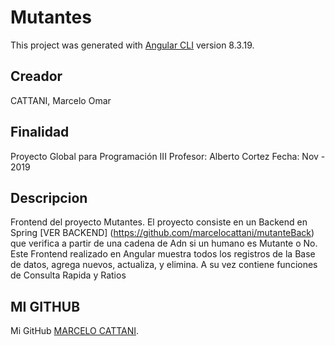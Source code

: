# Mutantes

This project was generated with [Angular CLI](https://github.com/angular/angular-cli) version 8.3.19.

## Creador
CATTANI, Marcelo Omar

## Finalidad
Proyecto Global para Programación III
Profesor: Alberto Cortez
Fecha: Nov - 2019

## Descripcion 
Frontend del proyecto Mutantes. El proyecto consiste en un Backend en Spring [VER BACKEND] (https://github.com/marcelocattani/mutanteBack) que verifica a partir de una cadena de Adn si un humano es Mutante o No. Este Frontend realizado en Angular muestra todos los registros de la Base de datos, agrega nuevos, actualiza, y elimina. A su vez contiene funciones de Consulta Rapida y Ratios

## MI GITHUB

Mi GitHub [MARCELO CATTANI](https://github.com/marcelocattani).
